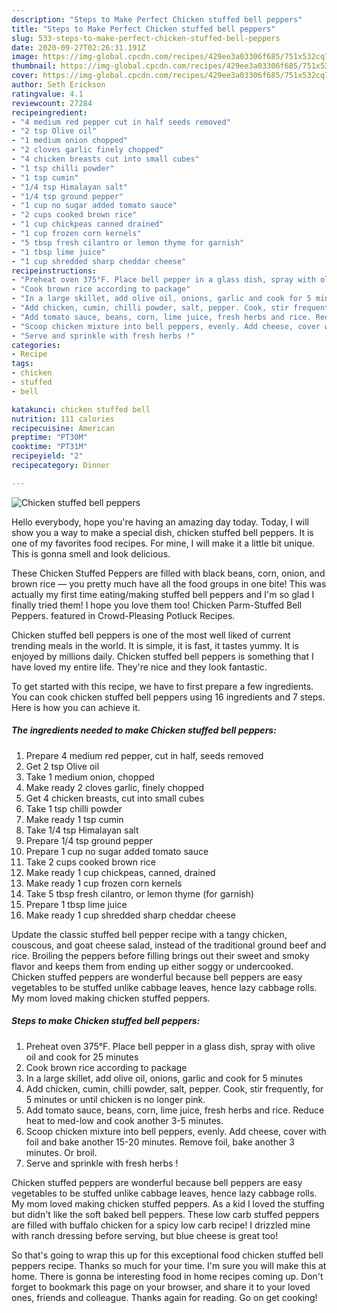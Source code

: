 ```yaml
---
description: "Steps to Make Perfect Chicken stuffed bell peppers"
title: "Steps to Make Perfect Chicken stuffed bell peppers"
slug: 533-steps-to-make-perfect-chicken-stuffed-bell-peppers
date: 2020-09-27T02:26:31.191Z
image: https://img-global.cpcdn.com/recipes/429ee3a03306f685/751x532cq70/chicken-stuffed-bell-peppers-recipe-main-photo.jpg
thumbnail: https://img-global.cpcdn.com/recipes/429ee3a03306f685/751x532cq70/chicken-stuffed-bell-peppers-recipe-main-photo.jpg
cover: https://img-global.cpcdn.com/recipes/429ee3a03306f685/751x532cq70/chicken-stuffed-bell-peppers-recipe-main-photo.jpg
author: Seth Erickson
ratingvalue: 4.1
reviewcount: 27284
recipeingredient:
- "4 medium red pepper cut in half seeds removed"
- "2 tsp Olive oil"
- "1 medium onion chopped"
- "2 cloves garlic finely chopped"
- "4 chicken breasts cut into small cubes"
- "1 tsp chilli powder"
- "1 tsp cumin"
- "1/4 tsp Himalayan salt"
- "1/4 tsp ground pepper"
- "1 cup no sugar added tomato sauce"
- "2 cups cooked brown rice"
- "1 cup chickpeas canned drained"
- "1 cup frozen corn kernels"
- "5 tbsp fresh cilantro or lemon thyme for garnish"
- "1 tbsp lime juice"
- "1 cup shredded sharp cheddar cheese"
recipeinstructions:
- "Preheat oven 375°F. Place bell pepper in a glass dish, spray with olive oil and cook for 25 minutes"
- "Cook brown rice according to package"
- "In a large skillet, add olive oil, onions, garlic and cook for 5 minutes"
- "Add chicken, cumin, chilli powder, salt, pepper. Cook, stir frequently, for 5 minutes or until chicken is no longer pink."
- "Add tomato sauce, beans, corn, lime juice, fresh herbs and rice. Reduce heat to med-low and cook another 3-5 minutes."
- "Scoop chicken mixture into bell peppers, evenly. Add cheese, cover with foil and bake another 15-20 minutes. Remove foil, bake another 3 minutes. Or broil."
- "Serve and sprinkle with fresh herbs !"
categories:
- Recipe
tags:
- chicken
- stuffed
- bell

katakunci: chicken stuffed bell 
nutrition: 111 calories
recipecuisine: American
preptime: "PT30M"
cooktime: "PT31M"
recipeyield: "2"
recipecategory: Dinner

---
```



![Chicken stuffed bell peppers](https://img-global.cpcdn.com/recipes/429ee3a03306f685/751x532cq70/chicken-stuffed-bell-peppers-recipe-main-photo.jpg)

Hello everybody, hope you're having an amazing day today. Today, I will show you a way to make a special dish, chicken stuffed bell peppers. It is one of my favorites food recipes. For mine, I will make it a little bit unique. This is gonna smell and look delicious.

These Chicken Stuffed Peppers are filled with black beans, corn, onion, and brown rice — you pretty much have all the food groups in one bite! This was actually my first time eating/making stuffed bell peppers and I&#39;m so glad I finally tried them! I hope you love them too! Chicken Parm-Stuffed Bell Peppers. featured in Crowd-Pleasing Potluck Recipes.

Chicken stuffed bell peppers is one of the most well liked of current trending meals in the world. It is simple, it is fast, it tastes yummy. It is enjoyed by millions daily. Chicken stuffed bell peppers is something that I have loved my entire life. They're nice and they look fantastic.


To get started with this recipe, we have to first prepare a few ingredients. You can cook chicken stuffed bell peppers using 16 ingredients and 7 steps. Here is how you can achieve it.

<!--inarticleads1-->

##### The ingredients needed to make Chicken stuffed bell peppers:

1. Prepare 4 medium red pepper, cut in half, seeds removed
1. Get 2 tsp Olive oil
1. Take 1 medium onion, chopped
1. Make ready 2 cloves garlic, finely chopped
1. Get 4 chicken breasts, cut into small cubes
1. Take 1 tsp chilli powder
1. Make ready 1 tsp cumin
1. Take 1/4 tsp Himalayan salt
1. Prepare 1/4 tsp ground pepper
1. Prepare 1 cup no sugar added tomato sauce
1. Take 2 cups cooked brown rice
1. Make ready 1 cup chickpeas, canned, drained
1. Make ready 1 cup frozen corn kernels
1. Take 5 tbsp fresh cilantro, or lemon thyme (for garnish)
1. Prepare 1 tbsp lime juice
1. Make ready 1 cup shredded sharp cheddar cheese


Update the classic stuffed bell pepper recipe with a tangy chicken, couscous, and goat cheese salad, instead of the traditional ground beef and rice. Broiling the peppers before filling brings out their sweet and smoky flavor and keeps them from ending up either soggy or undercooked. Chicken stuffed peppers are wonderful because bell peppers are easy vegetables to be stuffed unlike cabbage leaves, hence lazy cabbage rolls. My mom loved making chicken stuffed peppers. 

<!--inarticleads2-->

##### Steps to make Chicken stuffed bell peppers:

1. Preheat oven 375°F. Place bell pepper in a glass dish, spray with olive oil and cook for 25 minutes
1. Cook brown rice according to package
1. In a large skillet, add olive oil, onions, garlic and cook for 5 minutes
1. Add chicken, cumin, chilli powder, salt, pepper. Cook, stir frequently, for 5 minutes or until chicken is no longer pink.
1. Add tomato sauce, beans, corn, lime juice, fresh herbs and rice. Reduce heat to med-low and cook another 3-5 minutes.
1. Scoop chicken mixture into bell peppers, evenly. Add cheese, cover with foil and bake another 15-20 minutes. Remove foil, bake another 3 minutes. Or broil.
1. Serve and sprinkle with fresh herbs !


Chicken stuffed peppers are wonderful because bell peppers are easy vegetables to be stuffed unlike cabbage leaves, hence lazy cabbage rolls. My mom loved making chicken stuffed peppers. As a kid I loved the stuffing but didn&#39;t like the soft baked bell peppers. These low carb stuffed peppers are filled with buffalo chicken for a spicy low carb recipe! I drizzled mine with ranch dressing before serving, but blue cheese is great too! 

So that's going to wrap this up for this exceptional food chicken stuffed bell peppers recipe. Thanks so much for your time. I'm sure you will make this at home. There is gonna be interesting food in home recipes coming up. Don't forget to bookmark this page on your browser, and share it to your loved ones, friends and colleague. Thanks again for reading. Go on get cooking!
